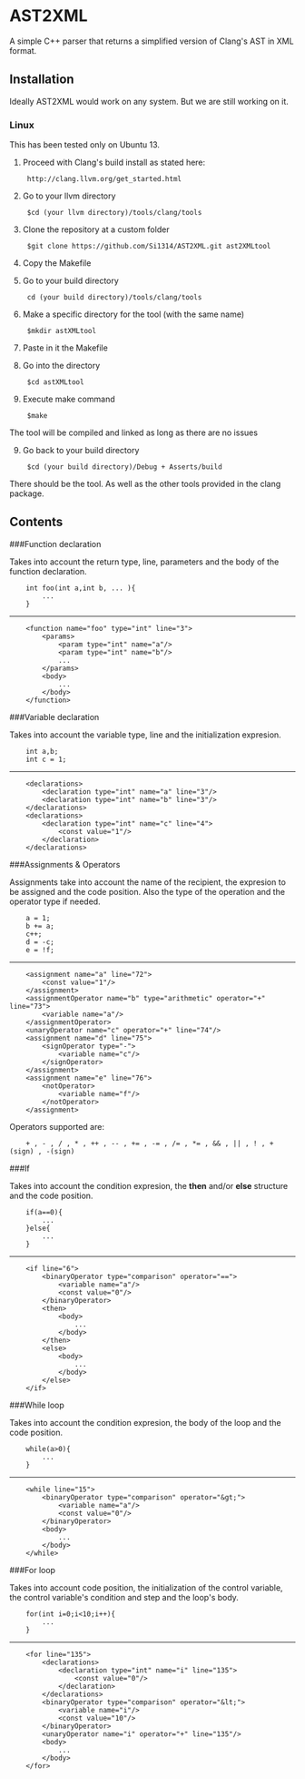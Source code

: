 # __AST2XML__

A simple C++ parser that returns a simplified version of Clang's AST in XML format.

## Installation

Ideally AST2XML would work on any system. But we are still working on it.

### Linux

This has been tested only on Ubuntu 13.

1. Proceed with Clang's build install as stated here:

        http://clang.llvm.org/get_started.html

2. Go to your llvm directory 

        $cd (your llvm directory)/tools/clang/tools

3. Clone the repository at a custom folder 

        $git clone https://github.com/Si1314/AST2XML.git ast2XMLtool

4. Copy the Makefile

5. Go to your build directory 
        
        cd (your build directory)/tools/clang/tools

6. Make a specific directory for the tool (with the same name) 

        $mkdir astXMLtool

7. Paste in it the Makefile

8. Go into the directory 

        $cd astXMLtool

8. Execute make command 

        $make

The tool will be compiled and linked as long as there are no issues

9. Go back to your build directory 

        $cd (your build directory)/Debug + Asserts/build

There should be the tool. As well as the other tools provided in the clang package.

## Contents

###Function declaration

Takes into account the return type, line, parameters and the body of the function declaration. 

        int foo(int a,int b, ... ){
            ...
        }
 ---
        <function name="foo" type="int" line="3">
            <params>
                <param type="int" name="a"/>
                <param type="int" name="b"/>
                ...
            </params>
            <body>
                ...
            </body>
        </function>

###Variable declaration

Takes into account the variable type, line and the initialization expresion.

        int a,b;
        int c = 1;
---
        <declarations>
            <declaration type="int" name="a" line="3"/>
            <declaration type="int" name="b" line="3"/>
        </declarations>
        <declarations>
            <declaration type="int" name="c" line="4">
                <const value="1"/>
            </declaration>
        </declarations>

###Assignments & Operators

Assignments take into account the name of the recipient, the expresion to be assigned and the code position. Also the type of the operation and the operator type if needed.

        a = 1;
        b += a;
        c++;
        d = -c;
        e = !f;
---
        <assignment name="a" line="72">
            <const value="1"/>
        </assignment>
        <assignmentOperator name="b" type="arithmetic" operator="+" line="73">
            <variable name="a"/>
        </assignmentOperator>
        <unaryOperator name="c" operator="+" line="74"/>
        <assignment name="d" line="75">
            <signOperator type="-">
                <variable name="c"/>
            </signOperator>
        </assignment>
        <assignment name="e" line="76">
            <notOperator>
                <variable name="f"/>
            </notOperator>
        </assignment>

Operators supported are:

        + , - , / , * , ++ , -- , += , -= , /= , *= , && , || , ! , +(sign) , -(sign)

###If 

Takes into account the condition expresion, the **then** and/or **else** structure and the code position.

        if(a==0){
            ...
        }else{
            ...
        }
---
        <if line="6">
            <binaryOperator type="comparison" operator="==">
                <variable name="a"/>
                <const value="0"/>
            </binaryOperator>
            <then>
                <body>
                    ...
                </body>
            </then>
            <else>
                <body>
                    ...
                </body>
            </else>
        </if>

###While loop

Takes into account the condition expresion, the body of the loop and the code position.

        while(a>0){
            ...
        }
---
        <while line="15">
            <binaryOperator type="comparison" operator="&gt;">
                <variable name="a"/>
                <const value="0"/>
            </binaryOperator>
            <body>
                ...
            </body>
        </while>

###For loop

Takes into account code position, the initialization of the control variable, the control variable's condition and step and the loop's body. 

        for(int i=0;i<10;i++){
            ...
        }
---
        <for line="135">
            <declarations>
                <declaration type="int" name="i" line="135">
                    <const value="0"/>
                </declaration>
            </declarations>
            <binaryOperator type="comparison" operator="&lt;">
                <variable name="i"/>
                <const value="10"/>
            </binaryOperator>
            <unaryOperator name="i" operator="+" line="135"/>
            <body>
                ...
            </body>
        </for>